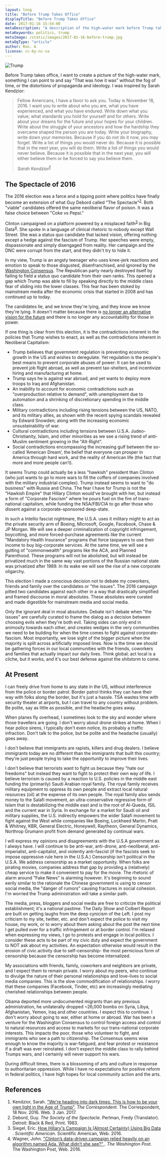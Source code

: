 ```yaml
---
layout: long
title: "Before Trump Takes Office"
displayTitle: "Before Trump Takes Office"
date: 2017-01-16 15:54:00
metaDescription: "A description of the high-water mark before Trump takes office."
metaKeywords: politics, trump
metaImage: /static/images/2017-01-16-before-trump.jpg
metaOgType: "article"
author: Ron. A
license: cc-by-nc-sa
---
```



<amp-img src="/static/images/2017-01-16-before-trump.jpg"
  alt="Trump" title=""
  width="1024" height="512" layout="responsive"></amp-img>
<noscript>
  <img src="/static/images/2017-01-16-before-trump.jpg"
    alt="Trump" title="Trump">
</noscript>

Before Trump takes office, I want to create a picture of the high-water mark, 
something I can point to and say "That was how it was" without the fog of time,
or the distortions of propaganda and ideology. I was inspired by Sarah
Kendzior:

> Fellow Americans, I have a favor to ask you.  Today is November 18, 2016.  I
> want you to write about who you are, what you have experienced, and what you
> have endured.  Write down what you value; what standards you hold for yourself
> and for others.  Write about your dreams for the future and your hopes for
> your children.  Write about the struggle of your ancestors and how the
> hardship they overcame shaped the person you are today.  Write your biography,
> write down your memories.  Because if you do not do it now, you may forget.
> Write a list of things you would never do.  Because it is possible that in the
> next year, you will do them.  Write a list of things you would never believe.
> Because it is possible that in the next year, you will either believe them or
> be forced to say you believe them.
>
> <cite>Sarah Kendzior<sup>[1](#1)</sup></cite>


## The Spectacle of 2016

The 2016 election was a farce and a tipping point where politics have finally become
an extension of what Guy Debord called "The Spectacle"<sup>[2](#2)</sup>.
Both "viable" candidates offered the same neoliberal flavor of poison. It was a
false choice between "Coke vs Pepsi."

Clinton campaigned on a platform powered by a misplaced faith<sup>[3](#3)</sup>
in Big Data<sup>[4](#4)</sup>. She
spoke in a language of clinical rhetoric to nobody except Wall Street.  She was
a status quo candidate that lacked vision, offering nothing except
a hedge against the fascism of Trump.  Her speeches were empty, dispassionate and
simply disengaged from reality.  Her campaign and the DNC were corrupt from the
start, and they didn't try to hide it.

In my view, Trump is an angsty teenager who uses knee-jerk reactions and emotion
to speak to those disgusted, disenfranchised, and ignored by the [Washington
Consensus](https://en.wikipedia.org/wiki/Washington_Consensus).  The Republican
party nearly destroyed itself by failing
to field a status quo candidate from their own ranks. This opened a gap
which Trump was able to fill by speaking directly to the middle class fear
of sliding into the lower classes. This fear has been stoked by mainstream media
after the economic crisis that started in 2008 and has continued
up to today.

The candidates lie, and we know they're lying, and they know we know they're lying.
It doesn't matter because there is [no longer an alternative vision for the
future](https://en.wikipedia.org/wiki/End_of_history) and there is no longer any
accountability for those in power.
 
If one thing is clear from this election, it is the contradictions inherent in the
policies that Trump wishes to enact, as well as the contradictions inherent in
Neoliberal Capitalism:

* Trump believes that government regulation is preventing economic growth in the US
  and wishes to deregulate. Yet regulation is the people's best means to prevent
  corporate abuses of power: It can be used to prevent job flight abroad, as well
  as prevent tax-shelters, and incentivize hiring and manufacturing at home.
* Trump says he is against war abroad, and yet wants to deploy more troops to Iraq and
  Afghanistan.
* An inability to account for economic contradictions such as
  "overproduction relative to demand", with unemployment due to automation and a
  shrinking of discretionary spending in the middle class.
* Military contradictions including rising tensions between the US, NATO, and
  its military allies, as shown with the recent spying scandals revealed by
  Edward Snowden; along with the increasing economic unsustainability of
  war.
* Cultural contradictions including tensions between U.S.A. Judeo-Christianity,
  Islam, and other minorities as we see a rising trend of anti-Muslim sentiment
  growing in the "Alt-Right".
* Social contradictions encompassing the increasing gulf between the so-called
  ‘American Dream’, the belief that everyone can prosper in America through
  hard work, and the reality of American life (the fact that more and more
  people can’t).

It seems Trump could actually be a less "hawkish" president than Clinton (who
just wants to go to more wars to fill the coffers of companies involved with the 
military industrial complex). Trump instead seems to want to "do business"
with Russia and China. The fear I have for Trump is not the "Hawkish Empire" that
Hillary Clinton would've brought with her, but instead a form of "Corporate Fascism"
where he pours fuel on the fire of trans-national capitalism, while funding the
NSA/FBI/CIA to go after those who dissent against a corporate-sponsored deep-state. 

In such a Intellio fascist nightmare, the U.S.A. uses it military might to act as the
private security arm of Boeing, Microsoft, Google, Facebook, Chase & JP Morgan. 
We will see a deeper criminalization of copyright infringement, boycotting, and
more forced-purchase agreements like the current "Mandatory Health Insurance"
programs that force taxpayers to use their income to buy big-corporate services. At
the same time, we will see a gutting of "commonwealth" programs like the ACA, and
Planned Parenthood. These programs will not be abolished, but will instead be
privatized much in the same way vast portions of the Russian national state
was privatized after 1989. In its wake we will see the rise of a new corporate
oligarchy.

This election I made a conscious decision not to debate my coworkers, friends and
family over the candidates or "the issues". The 2016 campaign pitted two candidates
against each other in a way that drastically simplified and framed discourse in
moral absolutes.  These absolutes were curated and made digestible for mainstream
media and social media. 

Only the ignorant deal in moal absolutes. Debate isn't
debate when "the issues" are carefully curated to frame the dialog as a decision
between choosing evils when they're both evil. Taking sides can only end in
animosity towards each other, and creates wedges in the very communities we need
to be building for when the time comes to fight against corporate-fascism.  Most
importantly, we lose sight of the bigger picture when the majority is split across
artificially imposed lines. Now is the time we should be gathering forces in our
local communities with the friends, coworkers and families that actually impact
our daily lives.  Think global; act local is a cliche, but it works, and
it's our best defense against the shitstorm to come.


## At Present

I can freely drive from home to any state in the US, without interference from
the police or border patrol. Border patrol thinks they can have their way with folks
along the border, but it's just a hassle. TSA wastes time with security theater
at airports, but I can travel to any country without problem. Be polite, say 
as little as possible, and the headache goes away.

When planes fly overhead, I sometimes look to the sky and wonder where those
travellers are going. I don't worry about drone strikes at home. When I hear
police sirens, I typically don't even notice, its probably a traffic infraction.
Don't talk to the police, but be polite and the headache (usually) goes away.

I don't believe that immigrants are rapists, killers and drug dealers. I believe
immigrants today are no different than the immigrants that built this country;
they're just people trying to take the opportunity to improve their lives.

I don't believe that terrorists want to fight us because they "hate our freedoms"
but instead they want to fight to protect their own way of life. I believe
terrorism is caused by a reaction to U.S. policies in the middle east funding
the (primarily) Saudi Arabian royal family. The royal family receives military
equipment to oppress its own people and extract local natural resources (oil)
at the expense of its own people. The royal family also sends money to the
Salafi movement, an ultra-conservative regressive form of Islam that is
destabilizing the middle east and is the root of Al-Queda, ISIL and the current
war in Syria. In exchange for a market for Saudi oil and military supplies, the
U.S. indirectly empowers the wider Salafi movement to fight against the West
while companies like Boeing, Lockheed Martin, Pratt & Whitney, KBR, General
Electric, Honeywell, Raytheon, General Dynamics, Northrop Grumann profit from
demand generated by continual wars.

I will express my opinions and disagreements with the U.S.A government as I
always have. I will continue to be anti-war, anti-drone, anti-neoliberal,
anti-imperialist, anti-capitalist, and violently anti-fascist (if the fascists
seek to impose oppressive rule here in the U.S.A.) Censorship isn't political in
the U.S.A. We address censorship as a market
opportunity. When folks are pirating movies, companies address that gap by providing
a (relatively) cheap service to make it convenient to pay for the movie. The rhetoric
of alarm around "Fake News" is alarming however. It's beginning to sound eerily
similar to the rationale the Chinese government is using to censor social media, the
"danger of rumors" causing fractures in social cohesion. I'm worried the Trump
administration will take a similar path.

The media, press, bloggers and social media are free to criticize the political
establishment; it's a national pastime. The Daily Show and Colbert Report are built on
getting laughs from the deep cynicism of the Left. I post my criticism to my site,
twitter, etc. and don't expect the police to visit my house, my work, or to worry
about them asking about the post the next time I get pulled over for a traffic
infringement or at border control. I'm relaxed when expressing my views, I go
to protests and engage in local politics. I consider these acts to be part of my
civic duty and expect the government to NOT ask about my activities. An expectation
otherwise would result in the erosion of civic activity due to self-censorship-
the most pernicious form of censorship because the censorship has become internalized.

My associations with friends, family, coworkers and neighbors are private, and
I expect them to remain private. I worry about my peers, who continue to 
divulge the nature of their personal relationships and love-lives to social
media companies. This is the slow commodification of relationships. I worry
that these companies (Facebook, Tinder, etc) are increasingly mediating 
cherished relationships between people. 

Obama deported more undocumented migrants than any previous administration, he
unilaterally dropped ~26,000 bombs on Syria, Libya, Afghanistan, Yemen, Iraq and other
countries. I expect this to continue. I don't worry about going to war, either
at home or abroad. War has been a venture for the Washington Consensus to 
control foreign access and control to natural resources and access to markets
for our trans-national corporate interests. This impacts the poor, those who
volunteer to fight, and immigrants who see a path to citizenship. The Consensus
seems wise enough to know the majority is war-fatigued, and fear protest
or resistance if a draft was ever reinstated. I don't expect the middle class
to rally behind Trumps wars, and I certainly will never support his wars.

During difficult times, there is a blossoming of arts and culture
in response to authoritarian oppression. While I have no expectations for
positive reform in federal politics, I have high hopes for local
community action and the arts.


## References

1. <div id="1">
   Kendzior, Sarah.
   <a href="https://thecorrespondent.com/5696/were-heading-into-dark-times-this-is-how-to-be-your-own-light-in-the-age-of-trump/1611114266432-e23ea1a6">
   "We're heading into dark times. This is how to be your own light in the Age
   of Trump"</a>.
   <em>The Correspondent</em>.
   The Correspondent,
   18 Nov. 2016.
   Web.
   3 Jan. 2017.
   </div>
1. <div id="2">
   Debord, Guy.
   <em>The Society of the Spectacle</em>.
   Perlman, Fredy (Translator).
   Detroit: Black & Red,
   Print.
   1983.
   </div>
1. <div id="3">
   Siegel, Eric.
   <a href="https://blogs.scientificamerican.com/guest-blog/how-hillary-s-campaign-is-almost-certainly-using-big-data/">
   How Hillary's Campaign Is (Almost Certainly) Using Big Data
   </a>.
   <em>Scientific American</em>.
   Scientific American,
   Web.
   2016.
   </div>
1. <div id="4">
   Wagner, John.
   <a href="https://www.washingtonpost.com/news/post-politics/wp/2016/11/09/clintons-data-driven-campaign-relied-heavily-on-an-algorithm-named-ada-what-didnt-she-see/">
   "Clinton’s data-driven campaign relied heavily on an algorithm named Ada.
   What didn’t she see?"
   </a>.
   <em>The Washington Post</em>.
   The Washington Post,
   Web.
   2016.
   </div>
